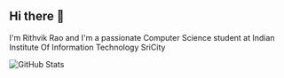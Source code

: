 ## Hi there 👋
I'm Rithvik Rao  and I'm a passionate Computer Science student at Indian Institute Of Information Technology SriCity

![GitHub Stats](https://github-readme-stats.vercel.app/api?username=Rithvik086&show_icons=true&theme=gruvbox_light&hide_border=false)

<!--
**Rithvik086/Rithvik086** is a ✨ _special_ ✨ repository because its `README.md` (this file) appears on your GitHub profile.

Here are some ideas to get you started:

- 🔭 I’m currently working on ...
- 🌱 I’m currently learning ...
- 👯 I’m looking to collaborate on ...
- 🤔 I’m looking for help with ...
- 💬 Ask me about ...
- 📫 How to reach me: ...
- 😄 Pronouns: ...
- ⚡ Fun fact: ...
-->
